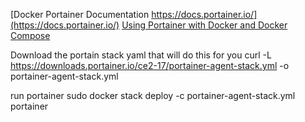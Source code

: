 [Docker Portainer Documentation https://docs.portainer.io/](https://docs.portainer.io/)
[Using Portainer with Docker and Docker Compose](https://earthly.dev/blog/portainer-for-docker-container-management/)

Download the portain stack yaml that will do this for you
curl -L https://downloads.portainer.io/ce2-17/portainer-agent-stack.yml -o portainer-agent-stack.yml

run portainer
sudo docker stack deploy -c portainer-agent-stack.yml portainer
